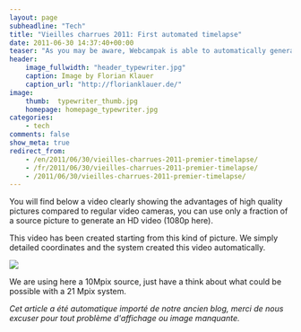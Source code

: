 ```yaml
---
layout: page
subheadline: "Tech"
title: "Vieilles charrues 2011: First automated timelapse"
date: 2011-06-30 14:37:40+00:00
teaser: "As you may be aware, Webcampak is able to automatically generate videos from captured pictures."
header:
    image_fullwidth: "header_typewriter.jpg"
    caption: Image by Florian Klauer
    caption_url: "http://florianklauer.de/"
image:
    thumb:  typewriter_thumb.jpg
    homepage: homepage_typewriter.jpg
categories:
    - tech
comments: false
show_meta: true
redirect_from:
    - /en/2011/06/30/vieilles-charrues-2011-premier-timelapse/
    - /fr/2011/06/30/vieilles-charrues-2011-premier-timelapse/
    - /2011/06/30/vieilles-charrues-2011-premier-timelapse/
---
```


You will find below a video clearly showing the advantages of high quality pictures compared to regular video cameras, you can use only a fraction of a source picture to generate an HD video (1080p here).

This video has been created starting from this kind of picture. We simply detailed coordinates and the system created this video automatically.

[![](http://infracom-france.com/blog2/wp-content/uploads/2011/06/webcam-1024x768-300x168.jpg)](http://infracom-france.com/blog2/wp-content/uploads/2011/06/webcam-1024x768.jpg)

We are using here a 10Mpix source,  just have a think about what could be possible with a 21 Mpix system.

_Cet article a été automatique importé de notre ancien blog, merci de nous excuser pour tout problème d'affichage ou image manquante._
